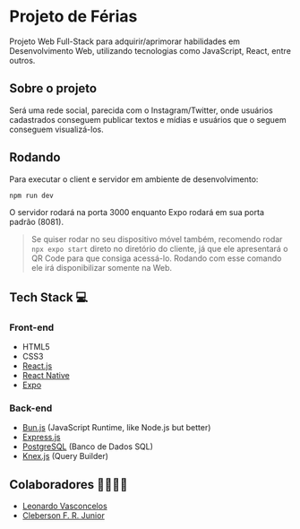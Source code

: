 # Projeto de Férias

Projeto Web Full-Stack para adquirir/aprimorar habilidades em Desenvolvimento Web, utilizando tecnologias como JavaScript, React, entre outros.

## Sobre o projeto

Será uma rede social, parecida com o Instagram/Twitter, onde usuários cadastrados conseguem publicar textos e mídias e usuários que o seguem conseguem visualizá-los.

## Rodando

Para executar o client e servidor em ambiente de desenvolvimento:

```bash
npm run dev
```

O servidor rodará na porta 3000 enquanto Expo rodará em sua porta padrão (8081).

> Se quiser rodar no seu dispositivo móvel também, recomendo rodar `npx expo start` direto no diretório do cliente, já que ele apresentará o QR Code para que consiga acessá-lo. Rodando com esse comando ele irá disponibilizar somente na Web.

## Tech Stack 💻

### Front-end

- HTML5
- CSS3
- [React.js](https://react.dev/)
- [React Native](https://reactnative.dev/)
- [Expo](https://expo.dev/)

### Back-end

- [Bun.js](https://bun.sh/) (JavaScript Runtime, like Node.js but better)
- [Express.js](https://expressjs.com/)
- [PostgreSQL](https://www.postgresql.org/) (Banco de Dados SQL)
- [Knex.js](https://knexjs.org/) (Query Builder)

## Colaboradores 👨‍👩‍👧‍👦

- [Leonardo Vasconcelos](https://github.com/leonardofv)
- [Cleberson F. R. Junior](https://github.com/cleberson-dev)
